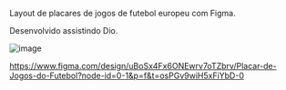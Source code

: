 Layout de placares de jogos de futebol europeu com Figma.

Desenvolvido assistindo Dio.

![image](https://github.com/user-attachments/assets/def3f70a-b490-41bd-bc4c-7a5a08c03b8c)

https://www.figma.com/design/uBoSx4Fx6ONEwrv7oTZbrv/Placar-de-Jogos-do-Futebol?node-id=0-1&p=f&t=osPGv9wiH5xFiYbD-0
